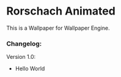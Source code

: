 # Rorschach Animated

This is a Wallpaper for Wallpaper Engine.

### Changelog:

Version 1.0:
- Hello World